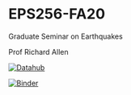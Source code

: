 # EPS256-FA20
Graduate Seminar on Earthquakes

Prof Richard Allen

 [![Datahub](https://img.shields.io/badge/Launch-UCB%20Datahub-blue.svg)](https://datahub.berkeley.edu/hub/user-redirect/git-pull?repo=https%3A%2F%2Fgithub.com%2Fds-modules%2FEPS256-FA20&urlpath=tree%2FEPS256-FA20%2F&branch=master)

[![Binder](https://mybinder.org/badge_logo.svg)](https://mybinder.org/v2/gh/ds-modules/EPS256-FA20/master)


